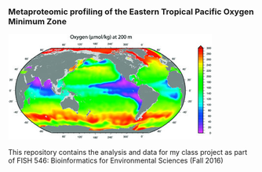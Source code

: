 ### Metaproteomic profiling of the Eastern Tropical Pacific Oxygen Minimum Zone ###

![dissolved oxygen in the world oceans](https://github.com/MeganEDuffy/FISH-546/blob/master/images/dO2_world.jpg)

This repository contains the analysis and data for my class project as part of FISH 546: Bioinformatics for Environmental Sciences (Fall 2016)
